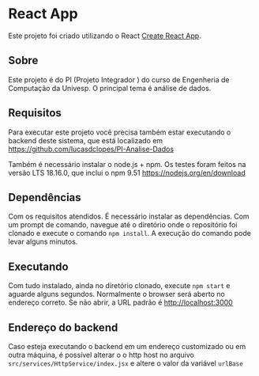 # React App

Este projeto foi criado utilizando o React [Create React App](https://github.com/facebook/create-react-app).

## Sobre

Este projeto é do PI (Projeto Integrador ) do curso de Engenheria de Computação da Univesp. O principal tema é análise de dados.

## Requisitos

Para executar este projeto você precisa também estar executando o backend deste sistema, que está localizado em 
https://github.com/lucasdclopes/PI-Analise-Dados

Também é necessário instalar o node.js + npm. Os testes foram feitos na versão LTS 18.16.0, que inclui o npm 9.51
https://nodejs.org/en/download

## Dependências

Com os requisitos atendidos. É necessário instalar as dependências. Com um prompt de comando, navegue até o diretório onde o repositório foi clonado e execute o comando `npm install`. A execução do comando pode levar alguns minutos.

## Executando

Com tudo instalado, ainda no diretório clonado, execute `npm start` e aguarde alguns segundos. Normalmente o browser será aberto no endereço correto. Se não abrir, a URL padrão é  [http://localhost:3000](http://localhost:3000)

## Endereço do backend

Caso esteja executando o backend em um endereço customizado ou em outra máquina, é possível alterar o o http host no arquivo `src/services/HttpService/index.jsx` e altere o valor da variável `urlBase`
